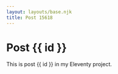 ```yaml
---
layout: layouts/base.njk
title: Post 15618
---
```


# Post {{ id }}

This is post {{ id }} in my Eleventy project.
